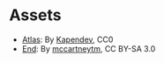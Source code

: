 # Assets

* [Atlas](parin_atlas.png): By [Kapendev](https://kapendev.itch.io), CC0
* [End](parin_end.ogg): By [mccartneytm](https://opengameart.org/content/this-game-is-over), CC BY-SA 3.0
